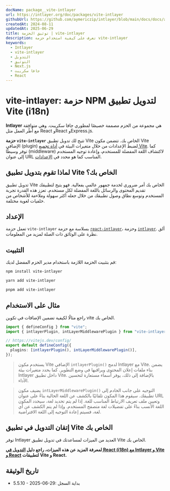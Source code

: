 ```yaml
---
docName: package__vite-intlayer
url: https://intlayer.org/doc/packages/vite-intlayer
githubUrl: https://github.com/aymericzip/intlayer/blob/main/docs/docs/ar/packages/vite-intlayer/index.md
createdAt: 2024-08-11
updatedAt: 2025-06-29
title: توثيق الحزمة | vite-intlayer
description: تعرف على كيفية استخدام حزمة vite-intlayer
keywords:
  - Intlayer
  - vite-intlayer
  - التدويل
  - التوثيق
  - Next.js
  - جافا سكريبت
  - React
---
```


# vite-intlayer: حزمة NPM لتدويل تطبيق Vite (i18n)

**Intlayer** هي مجموعة من الحزم مصممة خصيصًا لمطوري جافا سكريبت. وهي متوافقة مع أُطُر العمل مثل React وReact وExpress.js.

**حزمة `vite-intlayer`** تتيح لك تدويل تطبيق Vite الخاص بك. تتضمن مكون Vite الإضافي (plugin) لضبط الإعدادات من خلال متغيرات البيئة في [أداة تجميع Vite](https://vitejs.dev/guide/why.html#why-bundle-for-production). كما توفر وسيطًا (middleware) لاكتشاف اللغة المفضلة للمستخدم، وإعادة توجيه المستخدم إلى عنوان URL المناسب كما هو محدد في [الإعدادات](https://github.com/aymericzip/intlayer/blob/main/docs/docs/ar/configuration.md).

## لماذا تقوم بتدويل تطبيق Vite الخاص بك؟

تدويل تطبيق Vite الخاص بك أمر ضروري لخدمة جمهور عالمي بفعالية. فهو يتيح لتطبيقك تقديم المحتوى والرسائل باللغة المفضلة لكل مستخدم. تعزز هذه القدرة تجربة المستخدم وتوسع نطاق وصول تطبيقك من خلال جعله أكثر سهولة وملاءمة للأشخاص من خلفيات لغوية مختلفة.

## الإعداد

تعمل حزمة `vite-intlayer` بسلاسة مع حزمة [`react-intlayer`](https://github.com/aymericzip/intlayer/blob/main/docs/docs/ar/packages/react-intlayer/index.md)، وحزمة [`intlayer`](https://github.com/aymericzip/intlayer/blob/main/docs/docs/ar/packages/intlayer/index.md). ألق نظرة على الوثائق ذات الصلة لمزيد من المعلومات.

## التثبيت

قم بتثبيت الحزمة اللازمة باستخدام مدير الحزم المفضل لديك:

```bash packageManager="npm"
npm install vite-intlayer
```

```bash packageManager="yarn"
yarn add vite-intlayer
```

```bash packageManager="pnpm"
pnpm add vite-intlayer
```

## مثال على الاستخدام

راجع مثالًا لكيفية تضمين الإضافات في تكوين vite الخاص بك.

```typescript fileName="vite.config.ts"
import { defineConfig } from "vite";
import { intlayerPlugin, intLayerMiddlewarePlugin } from "vite-intlayer";

// https://vitejs.dev/config/
export default defineConfig({
  plugins: [intlayerPlugin(), intLayerMiddlewarePlugin()],
});
```

> يستخدم مكون Vite الإضافي `intlayerPlugin()` لدمج Intlayer مع Vite. يضمن بناء ملفات إعلان المحتوى ويراقبها في وضع التطوير. كما يحدد متغيرات بيئة Intlayer داخل تطبيق Vite. بالإضافة إلى ذلك، يوفر أسماء مستعارة لتحسين الأداء.

> يضيف مكون `intLayerMiddlewarePlugin()` التوجيه على جانب الخادم إلى تطبيقك. سيقوم هذا المكون تلقائيًا بالكشف عن اللغة الحالية بناءً على عنوان URL وتعيين ملف تعريف الارتباط المناسب للغة. إذا لم يتم تحديد لغة، سيحدد المكون اللغة الأنسب بناءً على تفضيلات لغة متصفح المستخدم. وإذا لم يتم الكشف عن أي لغة، فسيتم إعادة التوجيه إلى اللغة الافتراضية.

## إتقان التدويل في تطبيق Vite الخاص بك

توفر Intlayer العديد من الميزات لمساعدتك في تدويل تطبيق Vite الخاص بك.

**لمعرفة المزيد عن هذه الميزات، راجع دليل [التدويل في React (i18n) مع Intlayer و Vite و React](https://github.com/aymericzip/intlayer/blob/main/docs/docs/ar/intlayer_with_vite+react.md) لتطبيقات Vite و React.**

## تاريخ الوثيقة

- 5.5.10 - 2025-06-29: بداية السجل
